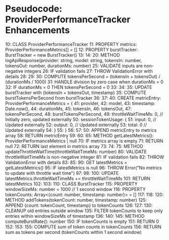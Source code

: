 # Pseudocode: ProviderPerformanceTracker Enhancements

10: CLASS ProviderPerformanceTracker
11:   PROPERTY metrics: ProviderPerformanceMetrics[] = []
12:   PROPERTY burstTracker: BurstTracker = new BurstTracker()
13: 
14: 20: METHOD logApiResponse(provider: string, model: string, tokensIn: number, tokensOut: number, durationMs: number)
25:   VALIDATE inputs are non-negative integers
26:   IF validation fails
27:     THROW ValidationError with details
28: 
29: 30:   COMPUTE tokensPerSecond = (tokensIn + tokensOut) / (durationMs / 1000)
31:   HANDLE division by zero case when durationMs = 0
32:   IF durationMs = 0 THEN tokensPerSecond = 0
33: 
34: 35:   UPDATE burstTracker with (tokensIn + tokensOut, timestamp)
35:   COMPUTE burstTokensPerSecond from burstTracker
36: 
37: 40:   CREATE metricEntry: ProviderPerformanceMetrics = {
41:     provider,
42:     model,
43:     timestamp: Date.now(),
44:     durationMs,
45:     tokensIn,
46:     tokensOut,
47:     tokensPerSecond,
48:     burstTokensPerSecond,
49:     throttleWaitTimeMs: 0, // Initially zero, updated externally
50:     sessionTokenUsage: {
51:       input: 0, // Updated externally
52:       output: 0, // Updated externally
53:       total: 0 // Updated externally
54:     }
55:   }
56: 
57: 50:   APPEND metricEntry to metrics array
58:   RETURN metricEntry
59: 
60: 65: METHOD getLatestMetrics(): ProviderPerformanceMetrics | null
70:   IF metrics array is empty
71:     RETURN null
72:   RETURN last element in metrics array
73: 
74: 75: METHOD updateThrottleWaitTime(throttleWaitTimeMs: number)
80:   VALIDATE throttleWaitTimeMs is non-negative integer
81:   IF validation fails
82:     THROW ValidationError with details
83: 
85: 90:   GET latestMetrics = getLatestMetrics()
95:   IF latestMetrics is null
96:     THROW Error("No metrics to update with throttle wait time")
97: 
98: 100:  UPDATE latestMetrics.throttleWaitTimeMs += throttleWaitTimeMs
101:   RETURN latestMetrics
102: 
103: 110: CLASS BurstTracker
115:   PROPERTY windowSizeMs: number = 1000 // 1 second window
116:   PROPERTY tokenCounts: Array<{count: number, timestamp: number}> = []
117: 
118: 120: METHOD addTokens(tokenCount: number, timestamp: number)
125:   APPEND {count: tokenCount, timestamp} to tokenCounts
126: 
127: 130:  CLEANUP old entries outside window
135:   FILTER tokenCounts to keep only entries within windowSizeMs of timestamp
136: 
140: 145: METHOD computeBurstRate(): number
150:   IF tokenCounts is empty
151:     RETURN 0
152: 
153: 155:  COMPUTE sum of token counts in tokenCounts
156:   RETURN sum as tokens per second (tokenCounts within 1 second window)